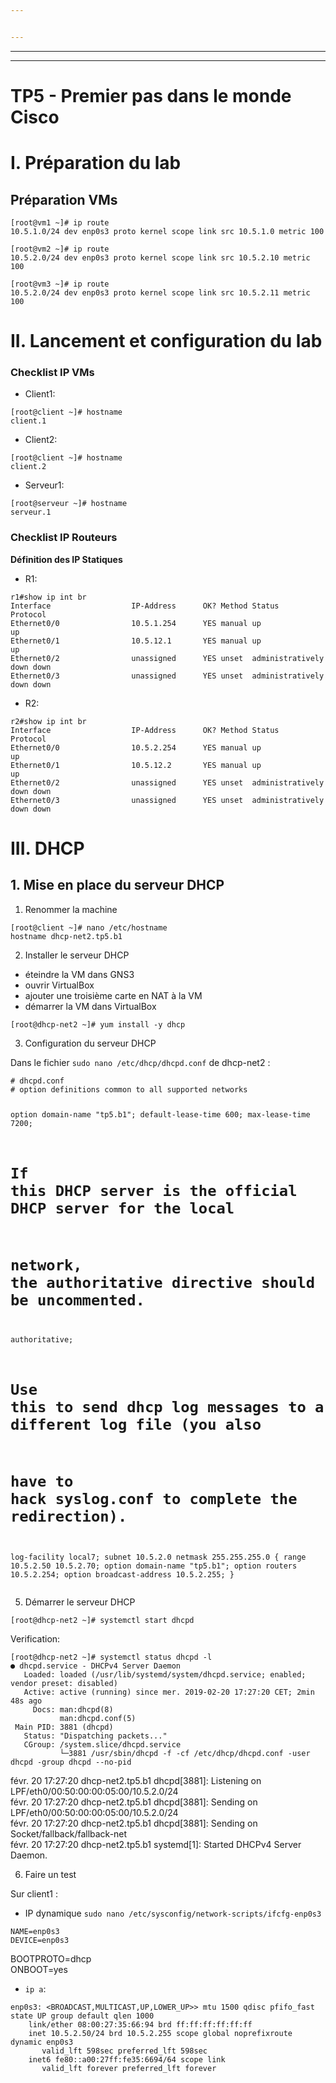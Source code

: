 ```yaml
---


---
```


<hr>
<hr>
<h1 id="tp5---premier-pas-dans-le-monde-cisco">TP5 - Premier pas dans le monde Cisco</h1>
<h1 id="i.-préparation-du-lab">I. Préparation du lab</h1>
<h2 id="préparation-vms">Préparation VMs</h2>
<pre><code>[root@vm1 ~]# ip route
10.5.1.0/24 dev enp0s3 proto kernel scope link src 10.5.1.0 metric 100
</code></pre>
<pre><code>[root@vm2 ~]# ip route
10.5.2.0/24 dev enp0s3 proto kernel scope link src 10.5.2.10 metric 100
</code></pre>
<pre><code>[root@vm3 ~]# ip route
10.5.2.0/24 dev enp0s3 proto kernel scope link src 10.5.2.11 metric 100
</code></pre><p></p>
<h1 id="ii.-lancement-et-configuration-du-lab">II. Lancement et configuration du lab</h1>
<h3 id="checklist-ip-vms">Checklist IP VMs</h3>
<ul>
<li>Client1:</li>
</ul>
<pre><code>[root@client ~]# hostname
client.1
</code></pre>
<ul>
<li>Client2:</li>
</ul>
<pre><code>[root@client ~]# hostname
client.2
</code></pre>
<ul>
<li>Serveur1:</li>
</ul>
<pre><code>[root@serveur ~]# hostname
serveur.1
</code></pre>
<h3 id="checklist-ip-routeurs">Checklist IP Routeurs</h3>
<p><strong>Définition des IP Statiques</strong></p>
<ul>
<li>R1:</li>
</ul>
<pre><code>r1#show ip int br
Interface                  IP-Address      OK? Method Status                Protocol
Ethernet0/0                10.5.1.254      YES manual up                    up
Ethernet0/1                10.5.12.1       YES manual up                    up
Ethernet0/2                unassigned      YES unset  administratively down down
Ethernet0/3                unassigned      YES unset  administratively down down
</code></pre><p></p>
<ul>
<li>R2:</li>
</ul>
<pre><code>r2#show ip int br
Interface                  IP-Address      OK? Method Status                Protocol
Ethernet0/0                10.5.2.254      YES manual up                    up
Ethernet0/1                10.5.12.2       YES manual up                    up
Ethernet0/2                unassigned      YES unset  administratively down down
Ethernet0/3                unassigned      YES unset  administratively down down
</code></pre>
<h1 id="iii.-dhcp">III. DHCP</h1>
<h2 id="mise-en-place-du-serveur-dhcp">1. Mise en place du serveur DHCP</h2>
<ol>
<li>Renommer la machine</li>
</ol>
<pre><code>[root@client ~]# nano /etc/hostname
hostname dhcp-net2.tp5.b1
</code></pre><p></p>
<ol start="2">
<li>Installer le serveur DHCP</li>
</ol>
<ul>
<li>éteindre la VM dans GNS3</li>
<li>ouvrir VirtualBox</li>
<li>ajouter une troisième carte en NAT à la VM</li>
<li>démarrer la VM dans VirtualBox</li>
</ul>
<pre><code>[root@dhcp-net2 ~]# yum install -y dhcp
</code></pre>
<ol start="3">
<li>Configuration du serveur DHCP</li>
</ol>
<p>
</p><p>Dans le fichier  <code>sudo nano /etc/dhcp/dhcpd.conf</code>  de dhcp-net2 :</p>
<pre><code># dhcpd.conf
# option definitions common to all supported networks

option domain-name "tp5.b1";
default-lease-time 600;
max-lease-time 7200;

# If this DHCP server is the official DHCP server for the local
# network, the authoritative directive should be uncommented.

authoritative;

# Use this to send dhcp log messages to a different log file (you also
# have to hack syslog.conf to complete the redirection).

log-facility local7;
subnet 10.5.2.0 netmask 255.255.255.0 {
range 10.5.2.50 10.5.2.70;
option domain-name "tp5.b1";
option routers 10.5.2.254;
option broadcast-address 10.5.2.255;
}
</code></pre>
<ol start="5">
<li>Démarrer le serveur DHCP</li>
</ol>
<pre><code>[root@dhcp-net2 ~]# systemctl start dhcpd
</code></pre>
<p>Verification:</p>
<pre><code>[root@dhcp-net2 ~]# systemctl status dhcpd -l
● dhcpd.service - DHCPv4 Server Daemon
   Loaded: loaded (/usr/lib/systemd/system/dhcpd.service; enabled; vendor preset: disabled)
   Active: active (running) since mer. 2019-02-20 17:27:20 CET; 2min 48s ago
     Docs: man:dhcpd(8)
           man:dhcpd.conf(5)
 Main PID: 3881 (dhcpd)
   Status: "Dispatching packets..."
   CGroup: /system.slice/dhcpd.service
           └─3881 /usr/sbin/dhcpd -f -cf /etc/dhcp/dhcpd.conf -user dhcpd -group dhcpd --no-pid
</code></pre><p>févr. 20 17:27:20 dhcp-net2.tp5.b1 dhcpd[3881]: Listening on LPF/eth0/00:50:00:00:05:00/10.5.2.0/24<br>
févr. 20 17:27:20 dhcp-net2.tp5.b1 dhcpd[3881]: Sending on   LPF/eth0/00:50:00:00:05:00/10.5.2.0/24<br>
févr. 20 17:27:20 dhcp-net2.tp5.b1 dhcpd[3881]: Sending on   Socket/fallback/fallback-net<br>
févr. 20 17:27:20 dhcp-net2.tp5.b1 systemd[1]: Started DHCPv4 Server Daemon.<br>
</p>
<ol start="6">
<li>Faire un test</li>
</ol>
<p>Sur client1 :</p>
<ul>
<li>IP dynamique  <code>sudo nano /etc/sysconfig/network-scripts/ifcfg-enp0s3</code></li>
</ul>
<pre><code>NAME=enp0s3
DEVICE=enp0s3
</code></pre><p>BOOTPROTO=dhcp<br>
ONBOOT=yes</p>
<p></p>
<ul>
<li><code>ip a</code>:</li>
</ul>
<pre><code>enp0s3: &lt;BROADCAST,MULTICAST,UP,LOWER_UP&gt;&gt; mtu 1500 qdisc pfifo_fast state UP group default qlen 1000
    link/ether 08:00:27:35:66:94 brd ff:ff:ff:ff:ff:ff
    inet 10.5.2.50/24 brd 10.5.2.255 scope global noprefixroute dynamic enp0s3
       valid_lft 598sec preferred_lft 598sec
    inet6 fe80::a00:27ff:fe35:6694/64 scope link
       valid_lft forever preferred_lft forever
</code></pre>

